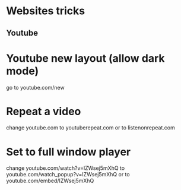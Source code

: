 # Websites tricks

## Youtube
  # Youtube new layout (allow dark mode)
  go to youtube.com/new

  # Repeat a video
  change youtube.com
       to youtuberepeat.com
    or to listenonrepeat.com

  # Set to full window player
  change youtube.com/watch?v=IZWsej5mXhQ
       to youtube.com/watch_popup?v=IZWsej5mXhQ
    or to youtube.com/embed/IZWsej5mXhQ
